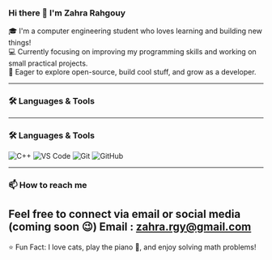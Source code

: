 ### Hi there 👋 I'm Zahra Rahgouy

🎓 I'm a computer engineering student who loves learning and building new things!  
💻 Currently focusing on improving my programming skills and working on small practical projects.  
🚀 Eager to explore open-source, build cool stuff, and grow as a developer.

---

### 🛠 Languages & Tools
---

### 🛠 Languages & Tools
![C++](https://img.shields.io/badge/C++-00599C?style=flat&logo=c%2B%2B&logoColor=white)
![VS Code](https://img.shields.io/badge/VS%20Code-007ACC?style=flat&logo=visual-studio-code&logoColor=white)
![Git](https://img.shields.io/badge/Git-F05032?style=flat&logo=git&logoColor=white)
![GitHub](https://img.shields.io/badge/GitHub-181717?style=flat&logo=github&logoColor=white)

---

### 📫 How to reach me
Feel free to connect via email or social media (coming soon 😉)
Email : zahra.rgy@gmail.com
---

⭐️ Fun Fact: I love cats, play the piano 🎹, and enjoy solving math problems!
